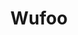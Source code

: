 ---
images:
- wufoo-120x60.png
- wufoo-icon.svg
- wufoo-ar21.svg
layout: default
logohandle: wufoo
skipped: 1
sort: wufoo
title: Wufoo
---